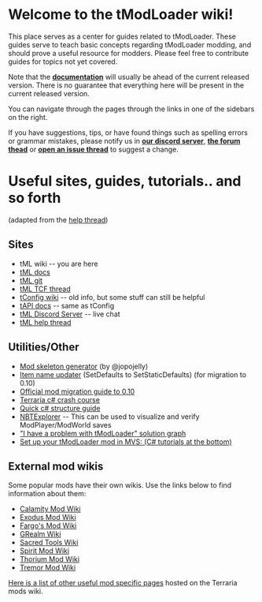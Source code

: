 # Welcome to the tModLoader wiki!  
This place serves as a center for guides related to tModLoader. These guides serve to teach basic concepts regarding tModLoader modding, and should prove a useful resource for modders. Please feel free to contribute guides for topics not yet covered.

Note that the **[documentation](http://blushiemagic.github.io/tModLoader/html/annotated.html)** will usually be ahead of the current released version. There is no guarantee that everything here will be present in the current released version.

You can navigate through the pages through the links in one of the sidebars on the right.

If you have suggestions, tips, or have found things such as spelling errors or grammar mistakes, please notify us in **[our discord server](https://discord.me/tmodloader)**, **[the forum thead](https://forums.terraria.org/index.php?threads/1-3-tmodloader-a-modding-api.23726/)** or **[open an issue thread](https://github.com/blushiemagic/tModLoader/issues/new)** to suggest a change.

# Useful sites, guides, tutorials.. and so forth
(adapted from the [help thread](https://forums.terraria.org/index.php?threads/official-tmodloader-help-thread.28901/))

## Sites
* tML wiki -- you are here
* [tML docs]()
* [tML git](https://github.com/blushiemagic/tModLoader)
* [tML TCF thread](https://forums.terraria.org/index.php?threads/.23726/)
* [tConfig wiki](http://tconfig.wikia.com/wiki/TConfig_Wiki) -- old info, but some stuff can still be helpful
* [tAPI docs](http://tapi.axxim.net/docs/) -- same as tConfig
* [tML Discord Server](http://discord.me/tmodloader) -- live chat
* [tML help thread](https://forums.terraria.org/index.php?threads/official-tmodloader-help-thread.28901/)

## Utilities/Other

* [Mod skeleton generator](http://javid.ddns.net/tModLoader/generator/ModSkeletonGenerator.html) (by @jopojelly)
* [Item name updater](https://cdn.discordapp.com/attachments/103110554649894912/321756918609870858/Item_Name_Updater_Fixed.zip) (SetDefaults to SetStaticDefaults) (for migration to 0.10)
* [Official mod migration guide to 0.10](https://docs.google.com/document/d/1GY6Jyj0IkqfvQlXJUwXg60d2V8tIzumoNVgh5OWzGIc/edit?usp=sharing)
* [Terraria c# crash course](https://docs.google.com/document/d/1xRz3kFNbewb8DI29AKXuyi6O327IcxlgihZ7sdK_IuE/edit?usp=sharing)
* [Quick c# structure guide](http://i.imgur.com/oDfE6d6.png)
* [NBTExplorer](https://github.com/jaquadro/NBTExplorer/releases/tag/v2.7.6.-win) -- This can be used to visualize and verify ModPlayer/ModWorld saves
* ["I have a problem with tModLoader" solution graph](https://cdn.discordapp.com/attachments/103115427491610624/325534899119587329/unknown.png)
* [Set up your tModLoader mod in MVS: (C# tutorials at the bottom)](http://forums.terraria.org/index.php?threads/tmodloader-how-to-set-up-your-mod-using-visual-studio-mvs.26476/)

## External mod wikis

Some popular mods have their own wikis. Use the links below to find information about them:

* [Calamity Mod Wiki](https://calamitymod.gamepedia.com/)
* [Exodus Mod Wiki](https://exodusmod.gamepedia.com/)
* [Fargo's Mod Wiki](https://fargosmod.gamepedia.com/)
* [GRealm Wiki](https://grealm.gamepedia.com/)
* [Sacred Tools Wiki](https://sacredtools.gamepedia.com/)
* [Spirit Mod Wiki](https://spiritmod.gamepedia.com/)
* [Thorium Mod Wiki](https://thoriummod.gamepedia.com/)
* [Tremor Mod Wiki](https://tremormod.gamepedia.com/)

[Here is a list of other useful mod specific pages](http://terrariamods.gamepedia.com/index.php?title=Special:AllPages&hideredirects=1) hosted on the Terraria mods wiki.

